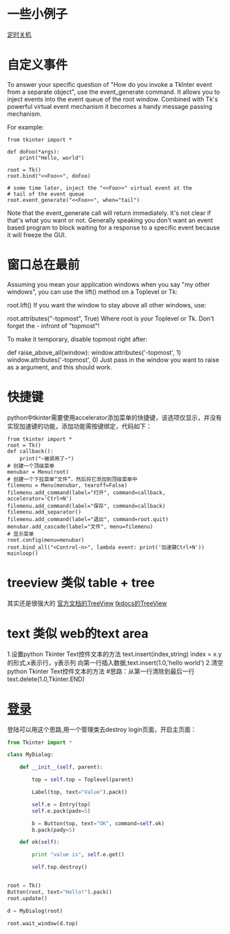 
# 一些小例子
[定时关机](http://blog.csdn.net/cch1024/article/details/54603716)

# 自定义事件
To answer your specific question of "How do you invoke a TkInter event from a separate object", use the event_generate command. It allows you to inject events into the event queue of the root window. Combined with Tk's powerful virtual event mechanism it becomes a handy message passing mechanism.

For example:
```
from tkinter import *

def doFoo(*args):
    print("Hello, world")

root = Tk()
root.bind("<<Foo>>", doFoo)

# some time later, inject the "<<Foo>>" virtual event at the
# tail of the event queue
root.event_generate("<<Foo>>", when="tail")

```
Note that the event_generate call will return immediately. It's not clear if that's what you want or not. Generally speaking you don't want an event based program to block waiting for a response to a specific event because it will freeze the GUI.

# 窗口总在最前
Assuming you mean your application windows when you say "my other windows", you can use the lift() method on a Toplevel or Tk:

root.lift()
If you want the window to stay above all other windows, use:

root.attributes("-topmost", True)
Where root is your Toplevel or Tk. Don't forget the - infront of "topmost"!

To make it temporary, disable topmost right after:

def raise_above_all(window):
    window.attributes('-topmost', 1)
    window.attributes('-topmost', 0)
Just pass in the window you want to raise as a argument, and this should work.

# 快捷键
python中tkinter需要使用accelerator添加菜单的快捷键，该选项仅显示，并没有实现加速键的功能，添加功能需按键绑定，代码如下：

```
from tkinter import *
root = Tk()
def callback():
    print("~被调用了~")
# 创建一个顶级菜单
menubar = Menu(root)
# 创建一个下拉菜单“文件”，然后将它添加到顶级菜单中
filemenu = Menu(menubar, tearoff=False)
filemenu.add_command(label="打开", command=callback, accelerator='Ctrl+N')
filemenu.add_command(label="保存", command=callback)
filemenu.add_separator()
filemenu.add_command(label="退出", command=root.quit)
menubar.add_cascade(label="文件", menu=filemenu)
# 显示菜单
root.config(menu=menubar)
root.bind_all("<Control-n>", lambda event: print('加速键Ctrl+N'))
mainloop()
```


# treeview 类似 table + tree
其实还是很强大的
[官方文档的TreeView](https://docs.python.org/2.7/library/ttk.html#treeview)
[tkdocs的TreeView](http://www.tkdocs.com/tutorial/tree.html)

# text 类似 web的text area
1.设置python Tkinter Text控件文本的方法
   text.insert(index,string)  index = x.y的形式,x表示行，y表示列
   向第一行插入数据,text.insert(1.0,'hello world')
2.清空python Tkinter Text控件文本的方法
  #思路：从第一行清除到最后一行
             text.delete(1.0,Tkinter.END)

# [登录](http://blog.csdn.net/bnanoou/article/details/38515083)

登陆可以用这个思路,用一个管理类去destroy login页面，开启主页面：
```python
from Tkinter import *

class MyDialog:

    def __init__(self, parent):

        top = self.top = Toplevel(parent)

        Label(top, text="Value").pack()

        self.e = Entry(top)
        self.e.pack(padx=5)

        b = Button(top, text="OK", command=self.ok)
        b.pack(pady=5)

    def ok(self):

        print "value is", self.e.get()

        self.top.destroy()


root = Tk()
Button(root, text="Hello!").pack()
root.update()

d = MyDialog(root)

root.wait_window(d.top)
```
